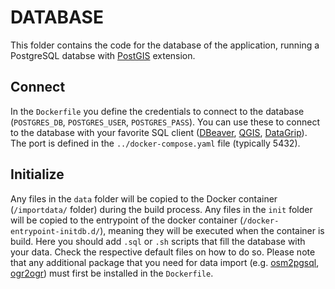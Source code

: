 # DATABASE

This folder contains the code for the database of the application, running a PostgreSQL databse with [PostGIS](https://postgis.net/) extension.

## Connect

In the `Dockerfile` you define the credentials to connect to the database (`POSTGRES_DB`, `POSTGRES_USER`, `POSTGRES_PASS`). You can use these to connect to the database with your favorite SQL client ([DBeaver](https://dbeaver.io/), [QGIS](https://qgis.org/de/site/), [DataGrip](https://www.jetbrains.com/datagrip/)). The port is defined in the `../docker-compose.yaml` file (typically 5432).

## Initialize

Any files in the `data` folder will be copied to the Docker container (`/importdata/` folder) during the build process.
Any files in the `init` folder will be copied to the entrypoint of the docker container (`/docker-entrypoint-initdb.d/`), meaning they will be executed when the container is build. Here you should add `.sql` or `.sh` scripts that fill the database with your data. 
Check the respective default files on how to do so. Please note that any additional package that you need for data import (e.g. [osm2pgsql](https://osm2pgsql.org/), [ogr2ogr](https://gdal.org/programs/ogr2ogr.html)) must first be installed in the `Dockerfile`.